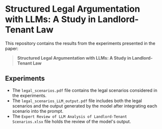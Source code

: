 # Structured Legal Argumentation with LLMs: A Study in Landlord-Tenant Law

This repository contains the results from the experiments presented in the paper:

> **Structured Legal Argumentation with LLMs: A Study in Landlord-Tenant Law**

## Experiments

- The `legal_scenarios.pdf` file contains the legal scenarios considered in the experiments.
- The `legal_scenarios_LLM_output.pdf` file includes both the legal scenarios and the output generated by the model after integrating each scenario into the prompt. 
- The `Expert Review of LLM Analysis of Landlord-Tenant Scenarios.xlsx` file holds the review of the model's output. 
